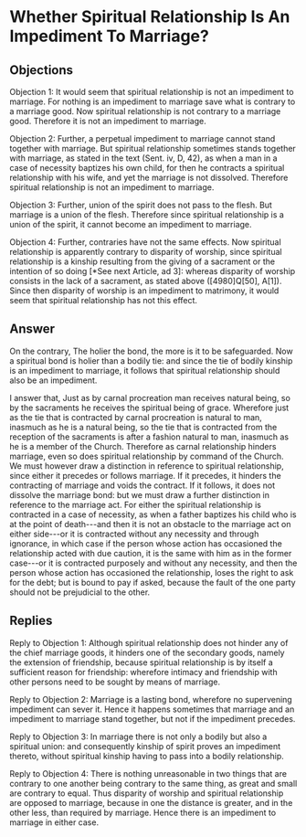# Whether Spiritual Relationship Is An Impediment To Marriage?

## Objections

Objection 1: It would seem that spiritual relationship is not an impediment to marriage. For nothing is an impediment to marriage save what is contrary to a marriage good. Now spiritual relationship is not contrary to a marriage good. Therefore it is not an impediment to marriage.

Objection 2: Further, a perpetual impediment to marriage cannot stand together with marriage. But spiritual relationship sometimes stands together with marriage, as stated in the text (Sent. iv, D, 42), as when a man in a case of necessity baptizes his own child, for then he contracts a spiritual relationship with his wife, and yet the marriage is not dissolved. Therefore spiritual relationship is not an impediment to marriage.

Objection 3: Further, union of the spirit does not pass to the flesh. But marriage is a union of the flesh. Therefore since spiritual relationship is a union of the spirit, it cannot become an impediment to marriage.

Objection 4: Further, contraries have not the same effects. Now spiritual relationship is apparently contrary to disparity of worship, since spiritual relationship is a kinship resulting from the giving of a sacrament or the intention of so doing [*See next Article, ad 3]: whereas disparity of worship consists in the lack of a sacrament, as stated above ([4980]Q[50], A[1]). Since then disparity of worship is an impediment to matrimony, it would seem that spiritual relationship has not this effect.

## Answer

On the contrary, The holier the bond, the more is it to be safeguarded. Now a spiritual bond is holier than a bodily tie: and since the tie of bodily kinship is an impediment to marriage, it follows that spiritual relationship should also be an impediment.

I answer that, Just as by carnal procreation man receives natural being, so by the sacraments he receives the spiritual being of grace. Wherefore just as the tie that is contracted by carnal procreation is natural to man, inasmuch as he is a natural being, so the tie that is contracted from the reception of the sacraments is after a fashion natural to man, inasmuch as he is a member of the Church. Therefore as carnal relationship hinders marriage, even so does spiritual relationship by command of the Church. We must however draw a distinction in reference to spiritual relationship, since either it precedes or follows marriage. If it precedes, it hinders the contracting of marriage and voids the contract. If it follows, it does not dissolve the marriage bond: but we must draw a further distinction in reference to the marriage act. For either the spiritual relationship is contracted in a case of necessity, as when a father baptizes his child who is at the point of death---and then it is not an obstacle to the marriage act on either side---or it is contracted without any necessity and through ignorance, in which case if the person whose action has occasioned the relationship acted with due caution, it is the same with him as in the former case---or it is contracted purposely and without any necessity, and then the person whose action has occasioned the relationship, loses the right to ask for the debt; but is bound to pay if asked, because the fault of the one party should not be prejudicial to the other.

## Replies

Reply to Objection 1: Although spiritual relationship does not hinder any of the chief marriage goods, it hinders one of the secondary goods, namely the extension of friendship, because spiritual relationship is by itself a sufficient reason for friendship: wherefore intimacy and friendship with other persons need to be sought by means of marriage.

Reply to Objection 2: Marriage is a lasting bond, wherefore no supervening impediment can sever it. Hence it happens sometimes that marriage and an impediment to marriage stand together, but not if the impediment precedes.

Reply to Objection 3: In marriage there is not only a bodily but also a spiritual union: and consequently kinship of spirit proves an impediment thereto, without spiritual kinship having to pass into a bodily relationship.

Reply to Objection 4: There is nothing unreasonable in two things that are contrary to one another being contrary to the same thing, as great and small are contrary to equal. Thus disparity of worship and spiritual relationship are opposed to marriage, because in one the distance is greater, and in the other less, than required by marriage. Hence there is an impediment to marriage in either case.